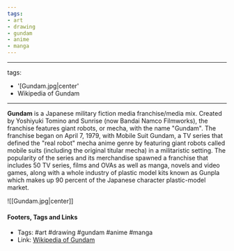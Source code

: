 ```yaml
---
tags:
- art
- drawing
- gundam
- anime
- manga
---
```


---
tags:
- '[Gundam.jpg|center'
- Wikipedia of Gundam
---

**Gundam** is a Japanese military fiction media franchise/media mix. Created by Yoshiyuki Tomino and Sunrise (now Bandai Namco Filmworks), the franchise features giant robots, or mecha, with the name "Gundam". The franchise began on April 7, 1979, with Mobile Suit Gundam, a TV series that defined the "real robot" mecha anime genre by featuring giant robots called mobile suits (including the original titular mecha) in a militaristic setting. The popularity of the series and its merchandise spawned a franchise that includes 50 TV series, films and OVAs as well as manga, novels and video games, along with a whole industry of plastic model kits known as Gunpla which makes up 90 percent of the Japanese character plastic-model market.

![[Gundam.jpg|center]]
#### Footers, Tags and Links
- Tags: #art #drawing #gundam #anime #manga
- Link: [Wikipedia of Gundam](https://en.wikipedia.org/wiki/Gundam)